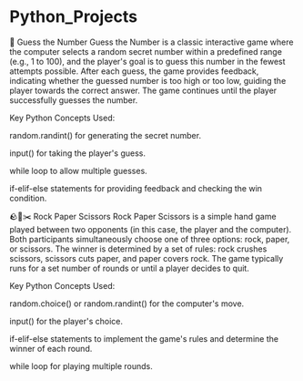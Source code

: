 # Python_Projects
🎲 Guess the Number
Guess the Number is a classic interactive game where the computer selects a random secret number within a predefined range (e.g., 1 to 100), and the player's goal is to guess this number in the fewest attempts possible. After each guess, the game provides feedback, indicating whether the guessed number is too high or too low, guiding the player towards the correct answer. The game continues until the player successfully guesses the number.

Key Python Concepts Used:

random.randint() for generating the secret number.

input() for taking the player's guess.

while loop to allow multiple guesses.

if-elif-else statements for providing feedback and checking the win condition.

🪨📄✂️ Rock Paper Scissors
Rock Paper Scissors is a simple hand game played between two opponents (in this case, the player and the computer). Both participants simultaneously choose one of three options: rock, paper, or scissors. The winner is determined by a set of rules: rock crushes scissors, scissors cuts paper, and paper covers rock. The game typically runs for a set number of rounds or until a player decides to quit.

Key Python Concepts Used:

random.choice() or random.randint() for the computer's move.

input() for the player's choice.

if-elif-else statements to implement the game's rules and determine the winner of each round.

while loop for playing multiple rounds.
